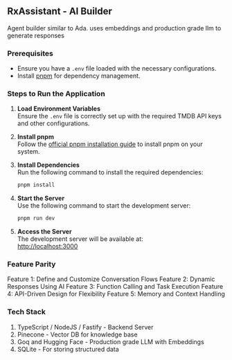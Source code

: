 ## RxAssistant - AI Builder

Agent builder similar to Ada. uses embeddings and production grade llm to generate responses

### Prerequisites

- Ensure you have a `.env` file loaded with the necessary configurations.
- Install [pnpm](https://pnpm.io/installation) for dependency management.

### Steps to Run the Application

1. **Load Environment Variables**  
   Ensure the `.env` file is correctly set up with the required TMDB API keys and other configurations.

2. **Install pnpm**  
   Follow the [official pnpm installation guide](https://pnpm.io/installation) to install pnpm on your system.

3. **Install Dependencies**  
   Run the following command to install the required dependencies:

   ```bash
   pnpm install
   ```

4. **Start the Server**  
   Use the following command to start the development server:

   ```bash
   pnpm run dev
   ```

5. **Access the Server**  
   The development server will be available at:  
   [http://localhost:3000](http://localhost:3000)

### Feature Parity

Feature 1: Define and Customize Conversation Flows
Feature 2: Dynamic Responses Using AI
Feature 3: Function Calling and Task Execution
Feature 4: API-Driven Design for Flexibility
Feature 5: Memory and Context Handling

### Tech Stack

1. TypeScript / NodeJS / Fastify - Backend Server
2. Pinecone - Vector DB for knowledge base
3. Goq and Hugging Face - Production grade LLM with Embeddings
4. SQLite - For storing structured data
